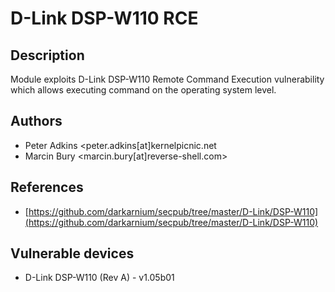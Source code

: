 # D-Link DSP-W110 RCE

## Description
Module exploits D-Link DSP-W110 Remote Command Execution vulnerability which allows executing command on the operating system level.

## Authors
* Peter Adkins <peter.adkins[at]kernelpicnic.net
* Marcin Bury <marcin.bury[at]reverse-shell.com>

## References
* [https://github.com/darkarnium/secpub/tree/master/D-Link/DSP-W110](https://github.com/darkarnium/secpub/tree/master/D-Link/DSP-W110)

## Vulnerable devices
* D-Link DSP-W110 (Rev A) - v1.05b01
